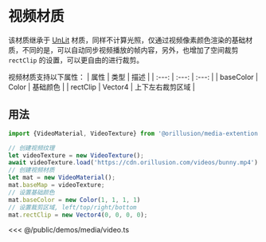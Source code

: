 # 视频材质
该材质继承于 [UnLit](../graphics/materials.md#unlit-材质) 材质，同样不计算光照，仅通过视频像素颜色渲染的基础材质，不同的是，可以自动同步视频播放的帧内容，另外，也增加了空间裁剪 `rectClip` 的设置，可以更自由的进行裁剪。

视频材质支持以下属性：
| 属性 | 类型 | 描述 |
| :---: | :---: | :---: |
| baseColor | Color | 基础颜色 |
| rectClip | Vector4 | 上下左右裁剪区域 |

## 用法
```ts
import {VideoMaterial, VideoTexture} from '@orillusion/media-extention'

// 创建视频纹理
let videoTexture = new VideoTexture();
await videoTexture.load('https://cdn.orillusion.com/videos/bunny.mp4')
// 创建视频材质
let mat = new VideoMaterial();
mat.baseMap = videoTexture;
// 设置基础颜色
mat.baseColor = new Color(1, 1, 1, 1)
// 设置裁剪区域, left/top/right/bottom
mat.rectClip = new Vector4(0, 0, 0, 0);
```

<Demo :height="300" src="/demos/media/video.ts"></Demo>

<<< @/public/demos/media/video.ts

